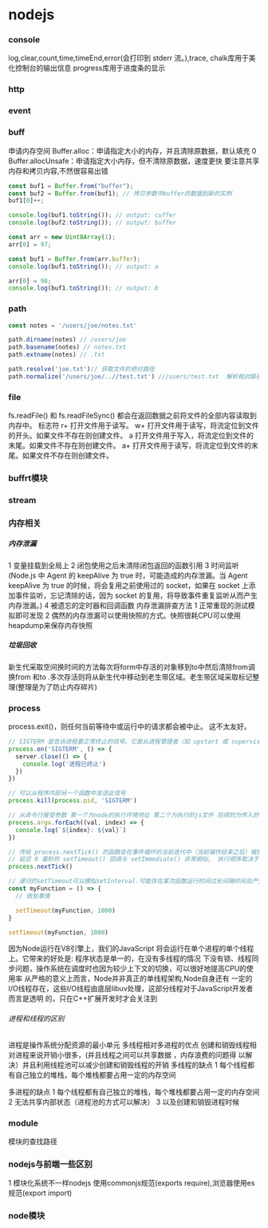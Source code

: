 # nodejs






### console
log,clear,count,time,timeEnd,error(会打印到 stderr 流。),trace,
chalk库用于美化控制台的输出信息
progress库用于进度条的显示
### http
### event 



### buff
申请内存空间
Buffer.alloc：申请指定大小的内存，并且清除原数据，默认填充 0
Buffer.allocUnsafe：申请指定大小内存，但不清除原数据，速度更快
要注意共享内存和拷贝内容,不然很容易出错
```javascript
const buf1 = Buffer.from("buffer");
const buf2 = Buffer.from(buf1); // 拷贝参数中buffer的数据到新的实例
buf1[0]++;

console.log(buf1.toString()); // output: cuffer
console.log(buf2.toString()); // output: buffer

const arr = new Uint8Array(1);
arr[0] = 97;

const buf1 = Buffer.from(arr.buffer);
console.log(buf1.toString()); // output: a

arr[0] = 98;
console.log(buf1.toString()); // output: b

```


### path
```javascript
const notes = '/users/joe/notes.txt'

path.dirname(notes) // /users/joe
path.basename(notes) // notes.txt
path.extname(notes) // .txt

path.resolve('joe.txt')// 获取文件的绝对路径
path.normalize('/users/joe/..//test.txt') ///users/test.txt  解析相对路径字符计算实际的路径
```


### file
fs.readFile() 和 fs.readFileSync() 都会在返回数据之前将文件的全部内容读取到内存中。
标志符
r+ 打开文件用于读写。
w+ 打开文件用于读写，将流定位到文件的开头。如果文件不存在则创建文件。
a 打开文件用于写入，将流定位到文件的末尾。如果文件不存在则创建文件。
a+ 打开文件用于读写，将流定位到文件的末尾。如果文件不存在则创建文件。


### buffrt模块

### stream



### 内存相关
##### 内存泄漏
1 变量挂载到全局上
2 闭包使用之后未清除闭包返回的函数引用
3 时间监听(Node.js 中 Agent 的 keepAlive 为 true 时，可能造成的内存泄漏。当 Agent keepAlive 为 true 的时候，将会复用之前使用过的 socket，如果在 socket 上添加事件监听，忘记清除的话，因为 socket 的复用，将导致事件重复监听从而产生内存泄漏。)
4 被遗忘的定时器和回调函数
内存泄漏排查方法
1 正常重现的测试模拟即可发现
2 偶然的内存泄漏可以使用快照的方式。快照很耗CPU可以使用heapdump来保存内存快照



##### 垃圾回收
新生代采取空间换时间的方法每次将form中存活的对象移到to中然后清除from调换from 和to .多次存活则将从新生代中移动到老生带区域。老生带区域采取标记整理(整理是为了防止内存碎片)





### process
process.exit()，则任何当前等待中或运行中的请求都会被中止。 这不太友好。
```javascript
// SIGTERM 是告诉进程要正常终止的信号。它是从进程管理者（如 upstart 或 supervisord）等发出的信号
process.on('SIGTERM', () => {
  server.close(() => {
    console.log('进程已终止')
  })
})

// 可以从程序内部另一个函数中发送此信号
process.kill(process.pid, 'SIGTERM')

// 从命令行接受参数 第一个为node的执行环境地址 第二个为执行的js文件 后续的为传入的参数
process.argv.forEach((val, index) => {
  console.log(`${index}: ${val}`)
})

// 传给 process.nextTick() 的函数会在事件循环的当前迭代中（当前操作结束之后）被执行。 这意味着它会始终在 setTimeout 和 setImmediate 之前执行。
// 延迟 0 毫秒的 setTimeout() 回调与 setImmediate() 非常相似。 执行顺序取决于各种因素，但是它们都会在事件循环的下一个迭代中运行。
process.nextTick()

// 递归的setTimeout可以模拟setInterval.可能存在某次函数运行时间过长间隔时间会产生冲突
const myFunction = () => {
  // 做些事情

  setTimeout(myFunction, 1000)
}

setTimeout(myFunction, 1000)

```
因为Node运行在V8引擎上，我们的JavaScript 将会运行在单个进程的单个线程上。它带来的好处是: 程序状态是单一的，在没有多线程的情况 下没有锁、线程同步问题，操作系统在调度时也因为较少上下文的切换，可以很好地提高CPU的使用率
从严格的意义上而言，Node并非真正的单线程架构,Node自身还有 一定的I/O线程存在，这些I/O线程由底层libuv处理，这部分线程对于JavaScript开发者而言是透明 的，只在C++扩展开发时才会关注到

###### 进程和线程的区别
进程是操作系统分配资源的最小单元
多线程相对多进程的优点
创建和销毁线程相对进程来说开销小很多，(并且线程之间可以共享数据 ，内存浪费的问题得
以解决）并且利用线程池可以减少创建和销毁线程的开销
多线程的缺点
1 每个线程都有自己独立的堆栈，每个堆栈都要占用一定的内存空间

多进程的缺点
1 每个线程都有自己独立的堆栈，每个堆栈都要占用一定的内存空间
2 无法共享内部状态（进程池的方式可以解决）
3 以及创建和销毁进程时候




### module
模块的查找路径




### nodejs与前端一些区别
1 模块化系统不一样nodejs 使用commonjs规范(exports require),浏览器使用es规范(export import)





### node模块